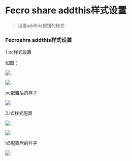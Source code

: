 Fecro share addthis样式设置
===============

> 设置addthis按钮的样式



### Fecroshre addthis样式设置



1.pc样式设置

如图：


![](images/fecroshare_12.jpg)

![](images/fecroshare_13.jpg)




pc配置后的样子

![](images/fecroshare_11.jpg)



2.h5样式配置


![](images/fecroshare_14.jpg)



![](images/fecroshare_15.jpg)



h5配置后的样子

![](images/fecroshare_16.jpg)































